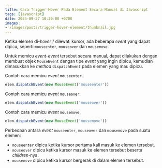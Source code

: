 ```yaml
---
title: Cara Trigger Hover Pada Element Secara Manual di Javascript
tags: [javascript]
date: 2024-09-27 10:20:00 +0700
images:
- /images/posts/trigger-hover-element/thumbnail.jpg
---
```


Ketika elemen di-*hover* / dilewati kursor, ada beberapa *event* yang dapat dipicu, seperti `mouseenter`, `mouseover` dan `mousemove`.

<!--more-->

Untuk memicu *event-event* tersebut secara manual, dapat dilakukan dengan membuat objek `MouseEvent` dengan tipe *event* yang ingin dipicu, kemudian dimasukkan ke *method* `dispatchEvent` pada elemen yang mau dipicu.

Contoh cara memicu *event* `mouseenter`.

```javascript
elem.dispatchEvent(new MouseEvent('mouseenter'))
```

Contoh cara memicu *event* `mouseover`.

```javascript
elem.dispatchEvent(new MouseEvent('mouseover'))
```

Contoh cara memicu *event* `mousemove`.

```javascript
elem.dispatchEvent(new MouseEvent('mousemove'))
```

Perbedaan antara *event* `mouseenter`, `mouseover` dan `mousemove` pada suatu elemen:

- `mouseenter` dipicu ketika kursor pertama kali masuk ke elemen tersebut.
- `mouseover` dipicu ketika kursor masuk ke elemen tersebut beserta *children*-nya.
- `mousemove` dipicu ketika kursor bergerak di dalam elemen tersebut.
